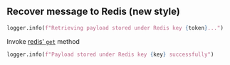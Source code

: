 ## Recover message to Redis (new style)

```python
logger.info(f"Retrieving payload stored under Redis key {token}...")
```

Invoke [redis' `get`](https://github.com/redis/redis-py/blob/3.3.11/redis/client.py) method

```python
logger.info(f"Payload stored under Redis key {key} successfully")
```